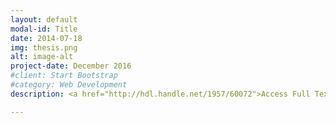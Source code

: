 ```yaml
---
layout: default
modal-id: Title
date: 2014-07-18
img: thesis.png
alt: image-alt
project-date: December 2016
#client: Start Bootstrap
#category: Web Development
description: <a href="http://hdl.handle.net/1957/60072">Access Full Text Here</a>

---
```

